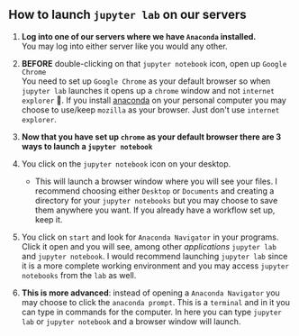 ## How to launch `jupyter lab` on our servers

1. **Log into one of our servers where we have `Anaconda` installed.**<br>
  You may log into either server like you would any other.
  
2. **BEFORE** double-clicking on that `jupyter notebook` icon, open up `Google Chrome`<br>
  You need to set up `Google Chrome` as your default browser so when `jupyter lab` launches it opens up a `chrome` window and not `internet explorer` :poop:. If you install [anaconda](anaconda.org) on your personal computer you may choose to use/keep `mozilla` as your browser. Just don't use `internet explorer`.
  
3. **Now that you have set up `chrome` as your default browser there are 3 ways to launch a `jupyter notebook`**<br> 
  1. You click on the `jupyter notebook` icon on your desktop. <br>
      - This will launch a browser window where you will see your files. I recommend choosing either `Desktop` or `Documents` and creating a directory for your `jupyter notebooks` but you may choose to save them anywhere you want. If you already have a workflow set up, keep it.
  2. You click on `start` and look for `Anaconda Navigator` in your programs. Click it open and you will see, among other *applications* `jupyter lab` and `jupyter notebook`. I would recommend launching `jupyter lab` since it is a more complete working environment and you may access `jupyter notebooks` from the `lab` as well. <br>
  3. **This is more advanced**: instead of opening a `Anaconda Navigator` you may choose to click the `anaconda prompt`. This is a `terminal` and in it you can type in commands for the computer. In here you can type `jupyter lab` or `jupyter notebook` and a browser window will launch. <br>
